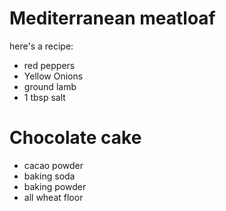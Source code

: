 # Mediterranean meatloaf

here's a recipe:
* red peppers
* Yellow Onions
* ground lamb
* 1 tbsp salt


# Chocolate cake

* cacao powder
* baking soda
* baking powder
* all wheat floor
